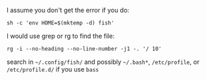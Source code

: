I assume you don't get the error if you do:

    sh -c 'env HOME=$(mktemp -d) fish'

I would use grep or rg to find the file:

    rg -i --no-heading --no-line-number -j1 -. '/ 10'

search in `~/.config/fish/` and possibly `~/.bash*`, `/etc/profile`, or `/etc/profile.d/` if you use `bass`
